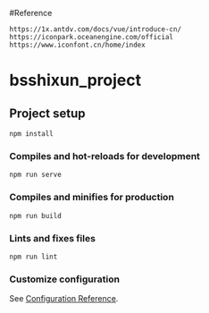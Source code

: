 #Reference

```
https://1x.antdv.com/docs/vue/introduce-cn/
https://iconpark.oceanengine.com/official
https://www.iconfont.cn/home/index
```

# bsshixun_project

## Project setup

```
npm install
```

### Compiles and hot-reloads for development

```
npm run serve
```

### Compiles and minifies for production

```
npm run build
```

### Lints and fixes files

```
npm run lint
```

### Customize configuration

See [Configuration Reference](https://cli.vuejs.org/config/).

